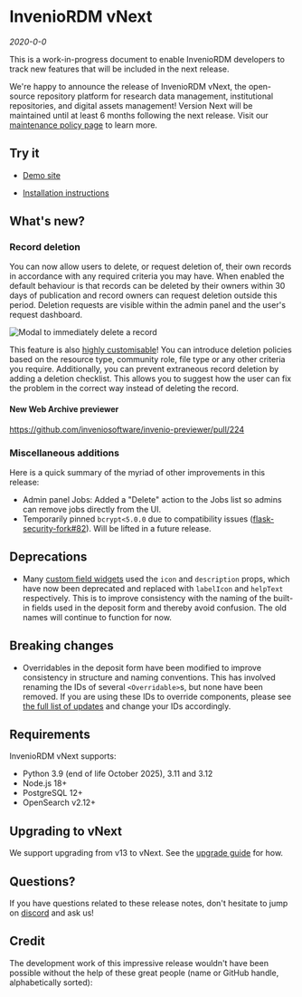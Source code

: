 # InvenioRDM vNext

_2020-0-0_

This is a work-in-progress document to enable InvenioRDM developers to track
new features that will be included in the next release.

We're happy to announce the release of InvenioRDM vNext, the open-source
repository platform for research data management, institutional repositories,
and digital assets management! Version Next will be maintained until at least 6 months following the next release. Visit our [maintenance policy page](../maintenance-policy.md) to learn more.

## Try it

- [Demo site](https://inveniordm.web.cern.ch)

- [Installation instructions](../../install/index.md)

## What's new?

### Record deletion

You can now allow users to delete, or request deletion of, their own records in accordance with any required criteria you may have. When enabled the default behaviour is that records can be deleted by their owners within 30 days of publication and record owners can request deletion outside this period. Deletion requests are visible within the admin panel and the user's request dashboard.

![Modal to immediately delete a record](imgs/deletion-modal.png)

This feature is also [highly customisable](../../operate/customize/record_deletion.md)! You can introduce deletion policies based on the resource type, community role, file type or any other criteria you require. Additionally, you can prevent extraneous record deletion by adding a deletion checklist. This allows you to suggest how the user can fix the problem in the correct way instead of deleting the record.

#### New Web Archive previewer

https://github.com/inveniosoftware/invenio-previewer/pull/224

### Miscellaneous additions
Here is a quick summary of the myriad of other improvements in this release:

- Admin panel Jobs: Added a "Delete" action to the Jobs list so admins can remove jobs directly from the UI.
- Temporarily pinned `bcrypt<5.0.0` due to compatibility issues ([flask-security-fork#82](https://github.com/inveniosoftware/flask-security-fork/pull/82)). Will be lifted in a future release.

## Deprecations

- Many [custom field widgets](../../operate/customize/metadata/custom_fields/widgets.md) used the `icon` and `description` props, which have now been deprecated and replaced with `labelIcon` and `helpText` respectively. This is to improve consistency with the naming of the built-in fields used in the deposit form and thereby avoid confusion. The old names will continue to function for now.

## Breaking changes

- Overridables in the deposit form have been modified to improve consistency in structure and naming conventions. This has involved renaming the IDs of several `<Overridable>`s, but none have been removed. If you are using these IDs to override components, please see [the full list of updates](https://github.com/inveniosoftware/invenio-rdm-records/pull/2101/files#diff-ff3c479edefad986d2fe6fe7ead575a46b086e3bbcf0ccc86d85efc4a4c63c79) and change your IDs accordingly.

## Requirements

InvenioRDM vNext supports:

- Python 3.9 (end of life October 2025), 3.11 and 3.12
- Node.js 18+
- PostgreSQL 12+
- OpenSearch v2.12+

## Upgrading to vNext

We support upgrading from v13 to vNext. See the [upgrade guide](./upgrade-vNext.md) for how.

## Questions?

If you have questions related to these release notes, don't hesitate to jump on [discord](https://discord.gg/8qatqBC) and ask us!

## Credit

The development work of this impressive release wouldn't have been possible without the help of these great people (name or GitHub handle, alphabetically sorted):

